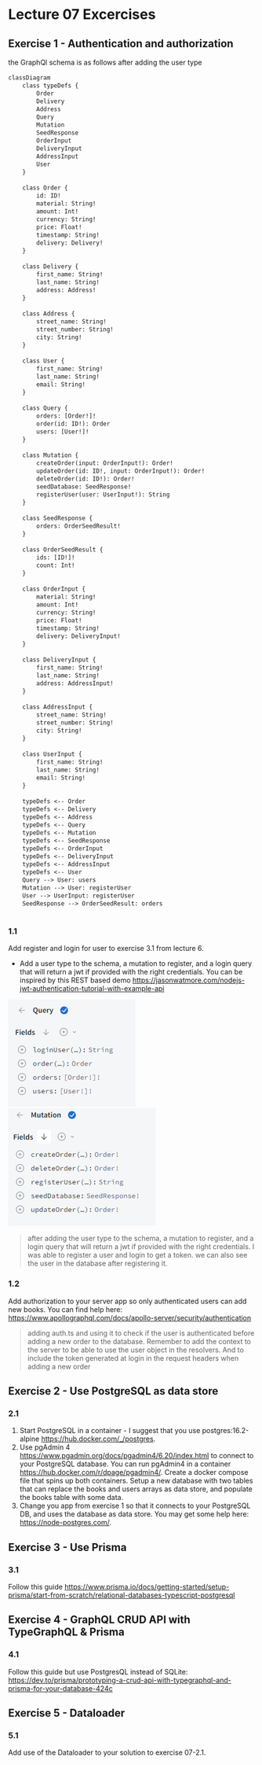 # Lecture 07 Excercises

## Exercise 1 - Authentication and authorization
the GraphQl schema is as follows after adding the user type 
```mermaid	
classDiagram
    class typeDefs {
        Order
        Delivery
        Address
        Query
        Mutation
        SeedResponse
        OrderInput
        DeliveryInput
        AddressInput
        User
    }
    
    class Order {
        id: ID!
        material: String!
        amount: Int!
        currency: String!
        price: Float!
        timestamp: String!
        delivery: Delivery!
    }
    
    class Delivery {
        first_name: String!
        last_name: String!
        address: Address!
    }
    
    class Address {
        street_name: String!
        street_number: String!
        city: String!
    }

    class User {
        first_name: String!
        last_name: String!
        email: String!
    }
    
    class Query {
        orders: [Order!]!
        order(id: ID!): Order
        users: [User!]!
    }
    
    class Mutation {
        createOrder(input: OrderInput!): Order!
        updateOrder(id: ID!, input: OrderInput!): Order!
        deleteOrder(id: ID!): Order!
        seedDatabase: SeedResponse!
        registerUser(user: UserInput!): String
    }
    
    class SeedResponse {
        orders: OrderSeedResult!
    }
    
    class OrderSeedResult {
        ids: [ID!]!
        count: Int!
    }
    
    class OrderInput {
        material: String!
        amount: Int!
        currency: String!
        price: Float!
        timestamp: String!
        delivery: DeliveryInput!
    }
    
    class DeliveryInput {
        first_name: String!
        last_name: String!
        address: AddressInput!
    }
    
    class AddressInput {
        street_name: String!
        street_number: String!
        city: String!
    }

    class UserInput {
        first_name: String!
        last_name: String!
        email: String!
    }

    typeDefs <-- Order
    typeDefs <-- Delivery
    typeDefs <-- Address
    typeDefs <-- Query
    typeDefs <-- Mutation
    typeDefs <-- SeedResponse
    typeDefs <-- OrderInput
    typeDefs <-- DeliveryInput
    typeDefs <-- AddressInput
    typeDefs <-- User
    Query --> User: users
    Mutation --> User: registerUser
    User --> UserInput: registerUser
    SeedResponse --> OrderSeedResult: orders


``` 


### 1.1


Add register and login for user to exercise 3.1 from lecture 6.

- Add a user type to the schema, a mutation to register, and a login query that will return a jwt if provided with the right credentials.
You can be inspired by this REST based demo <https://jasonwatmore.com/nodejs-jwt-authentication-tutorial-with-example-api>

![alt text](./assets/image.png) ![alt text](./assets/image-1.png)
> after adding the user type to the schema, a mutation to register, and a login query that will return a jwt if provided with the right credentials. I was able to register a user and login to get a token.
we can also see the user in the database after registering it.

### 1.2

Add authorization to your server app so only authenticated users can add new books. You can find help here: <https://www.apollographql.com/docs/apollo-server/security/authentication>
> adding auth.ts and using it to check if the user is authenticated before adding a new order to the database.
Remember to add the context to the server to be able to use the user object in the resolvers.
And to include the token generated at login in the request headers when adding a new order

## Exercise 2 - Use PostgreSQL as data store

### 2.1

1. Start PostgreSQL in a container - I suggest that you use postgres:16.2-alpine <https://hub.docker.com/_/postgres>.
2. Use pgAdmin 4 <https://www.pgadmin.org/docs/pgadmin4/6.20/index.html> to connect to your PostgreSQL database. You can run pgAdmin4 in a container <https://hub.docker.com/r/dpage/pgadmin4/>. Create a docker compose file that spins up both containers. Setup a new database with two tables that can replace the books and users arrays as data store, and populate the books table with some data.
3. Change you app from exercise 1 so that it connects to your PostgreSQL DB, and uses the database as data store. You may get some help here: <https://node-postgres.com/>.

## Exercise 3 - Use Prisma

### 3.1

Follow this guide <https://www.prisma.io/docs/getting-started/setup-prisma/start-from-scratch/relational-databases-typescript-postgresql>

## Exercise 4 - GraphQL CRUD API with TypeGraphQL & Prisma

### 4.1

Follow this guide but use PostgresQL instead of SQLite: <https://dev.to/prisma/prototyping-a-crud-api-with-typegraphql-and-prisma-for-your-database-424c>

## Exercise 5 - Dataloader

### 5.1

Add use of the Dataloader to your solution to exercise 07-2.1.
